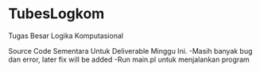 # TubesLogkom
Tugas Besar Logika Komputasional


Source Code Sementara Untuk Deliverable Minggu Ini.
-Masih banyak bug dan error, later fix will be added
-Run main.pl untuk menjalankan program
